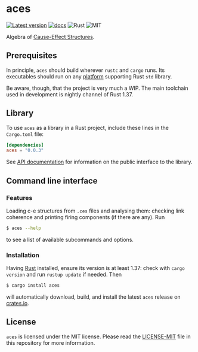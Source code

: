 aces
====
[![Latest version](https://img.shields.io/crates/v/aces.svg)](https://crates.io/crates/aces)
[![docs](https://docs.rs/aces/badge.svg)](https://docs.rs/aces)
![Rust](https://img.shields.io/badge/rust-nightly-brightgreen.svg)
![MIT](https://img.shields.io/badge/license-MIT-blue.svg)

Algebra of [Cause-Effect
Structures](https://link.springer.com/book/10.1007/978-3-030-20461-7).

## Prerequisites

In principle, `aces` should build wherever `rustc` and `cargo` runs.
Its executables should run on any
[platform](https://forge.rust-lang.org/platform-support.html)
supporting Rust `std` library.

Be aware, though, that the project is very much a WIP.  The main
toolchain used in development is nightly channel of Rust 1.37.

## Library

To use `aces` as a library in a Rust project, include these lines in
the `Cargo.toml` file:

```toml
[dependencies]
aces = "0.0.3"
```

See [API documentation](https://docs.rs/aces) for information on the
public interface to the library.

## Command line interface

### Features

Loading c-e structures from `.ces` files and analysing them: checking
link coherence and printing firing components (if there are any).  Run

```bash
$ aces --help
```

to see a list of available subcommands and options.

### Installation

Having [Rust](https://www.rust-lang.org/downloads.html) installed,
ensure its version is at least 1.37: check with `cargo version` and
run `rustup update` if needed.  Then

```bash
$ cargo install aces
```

will automatically download, build, and install the latest `aces`
release on [crates.io](https://crates.io/crates/aces).

## License

`aces` is licensed under the MIT license.  Please read the
[LICENSE-MIT](LICENSE-MIT) file in this repository for more
information.
